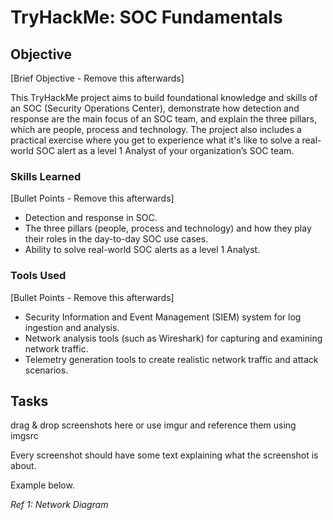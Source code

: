 # TryHackMe: SOC Fundamentals

## Objective
[Brief Objective - Remove this afterwards]

This TryHackMe project aims to build foundational knowledge and skills of an SOC (Security Operations Center), demonstrate how detection and response are the main focus of an SOC team, and explain the three pillars, which are people, process and technology. The project also includes a practical exercise where you get to experience what it's like to solve a real-world SOC alert as a level 1 Analyst of your organization’s SOC team.

### Skills Learned
[Bullet Points - Remove this afterwards]

- Detection and response in SOC.
- The three pillars (people, process and technology) and how they play their roles in the day-to-day SOC use cases.
- Ability to solve real-world SOC alerts as a level 1 Analyst.

### Tools Used
[Bullet Points - Remove this afterwards]

- Security Information and Event Management (SIEM) system for log ingestion and analysis.
- Network analysis tools (such as Wireshark) for capturing and examining network traffic.
- Telemetry generation tools to create realistic network traffic and attack scenarios.

## Tasks
drag & drop screenshots here or use imgur and reference them using imgsrc

Every screenshot should have some text explaining what the screenshot is about.

Example below.

*Ref 1: Network Diagram*
